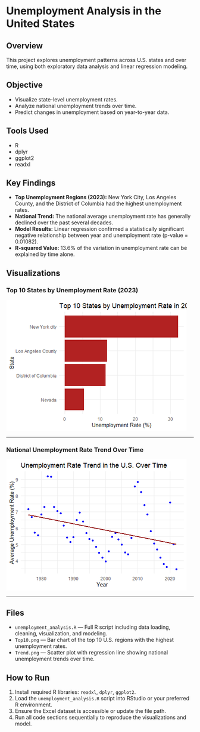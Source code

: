 # Unemployment Analysis in the United States

## Overview
This project explores unemployment patterns across U.S. states and over time, using both exploratory data analysis and linear regression modeling.

## Objective
- Visualize state-level unemployment rates.
- Analyze national unemployment trends over time.
- Predict changes in unemployment based on year-to-year data.

## Tools Used
- R
- dplyr
- ggplot2
- readxl

## Key Findings
- **Top Unemployment Regions (2023):** New York City, Los Angeles County, and the District of Columbia had the highest unemployment rates.
- **National Trend:** The national average unemployment rate has generally declined over the past several decades.
- **Model Results:** Linear regression confirmed a statistically significant negative relationship between year and unemployment rate (p-value = 0.01082).
- **R-squared Value:** 13.6% of the variation in unemployment rate can be explained by time alone.

## Visualizations

### Top 10 States by Unemployment Rate (2023)

![Top 10 Unemployment](Top10.png)

---

### National Unemployment Rate Trend Over Time

![Unemployment Trend](Trend.png)

---

## Files
- `unemployment_analysis.R` — Full R script including data loading, cleaning, visualization, and modeling.
- `Top10.png` — Bar chart of the top 10 U.S. regions with the highest unemployment rates.
- `Trend.png` — Scatter plot with regression line showing national unemployment trends over time.

## How to Run
1. Install required R libraries: `readxl`, `dplyr`, `ggplot2`.
2. Load the `unemployment_analysis.R` script into RStudio or your preferred R environment.
3. Ensure the Excel dataset is accessible or update the file path.
4. Run all code sections sequentially to reproduce the visualizations and model.
